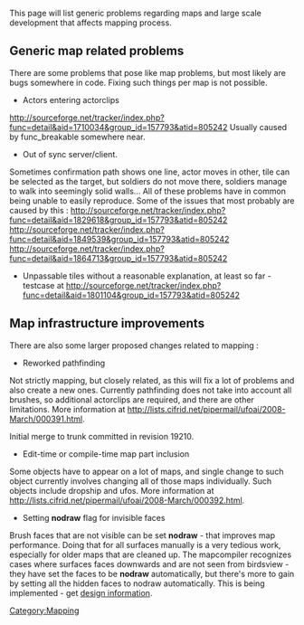 This page will list generic problems regarding maps and large scale
development that affects mapping process.

## Generic map related problems

There are some problems that pose like map problems, but most likely are
bugs somewhere in code. Fixing such things per map is not possible.

- Actors entering actorclips

<http://sourceforge.net/tracker/index.php?func=detail&aid=1710034&group_id=157793&atid=805242>
Usually caused by func_breakable somewhere near.

- Out of sync server/client.

Sometimes confirmation path shows one line, actor moves in other, tile
can be selected as the target, but soldiers do not move there, soldiers
manage to walk into seemingly solid walls...
All of these problems have in common being unable to easily reproduce.
Some of the issues that most probably are caused by this :
<http://sourceforge.net/tracker/index.php?func=detail&aid=1829618&group_id=157793&atid=805242>
<http://sourceforge.net/tracker/index.php?func=detail&aid=1849539&group_id=157793&atid=805242>
<http://sourceforge.net/tracker/index.php?func=detail&aid=1864713&group_id=157793&atid=805242>

- Unpassable tiles without a reasonable explanation, at least so far -
  testcase at
  <http://sourceforge.net/tracker/index.php?func=detail&aid=1801104&group_id=157793&atid=805242>

## Map infrastructure improvements

There are also some larger proposed changes related to mapping :

- Reworked pathfinding

Not strictly mapping, but closely related, as this will fix a lot of
problems and also create a new ones.
Currently pathfinding does not take into account all brushes, so
additional actorclips are required, and there are other limitations.
More information at
<http://lists.cifrid.net/pipermail/ufoai/2008-March/000391.html>.


Initial merge to trunk committed in revision 19210.

- Edit-time or compile-time map part inclusion

Some objects have to appear on a lot of maps, and single change to such
object currently involves changing all of those maps individually. Such
objects include dropship and ufos. More information at
<http://lists.cifrid.net/pipermail/ufoai/2008-March/000392.html>.

- Setting **nodraw** flag for invisible faces

Brush faces that are not visible can be set **nodraw** - that improves
map performance. Doing that for all surfaces manually is a very tedious
work, especially for older maps that are cleaned up. The mapcompiler
recognizes cases where surfaces faces downwards and are not seen from
birdsview - they have set the faces to be **nodraw** automatically, but
there's more to gain by setting all the hidden faces to nodraw
automatically. This is being implemented - get [design
information](Proposals/MapUtils "wikilink").

[Category:Mapping](Category:Mapping "wikilink")